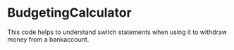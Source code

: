 # BudgetingCalculator
This code helps to understand switch statements when using it to withdraw money from a bankaccount.
